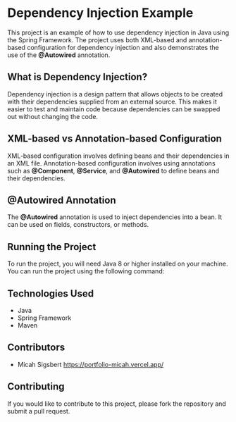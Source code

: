 # Dependency Injection Example

This project is an example of how to use dependency injection in Java using the Spring Framework. The project uses both XML-based and annotation-based configuration for dependency injection and also demonstrates the use of the **@Autowired** annotation.

## What is Dependency Injection?

Dependency injection is a design pattern that allows objects to be created with their dependencies supplied from an external source. This makes it easier to test and maintain code because dependencies can be swapped out without changing the code.

## XML-based vs Annotation-based Configuration

XML-based configuration involves defining beans and their dependencies in an XML file. Annotation-based configuration involves using annotations such as **@Component**, **@Service**, and **@Autowired** to define beans and their dependencies.

## @Autowired Annotation

The **@Autowired** annotation is used to inject dependencies into a bean. It can be used on fields, constructors, or methods.

## Running the Project

To run the project, you will need Java 8 or higher installed on your machine. You can run the project using the following command:


## Technologies Used

- Java
- Spring Framework
- Maven

## Contributors

- Micah Sigsbert <https://portfolio-micah.vercel.app/>

## Contributing

If you would like to contribute to this project, please fork the repository and submit a pull request.

